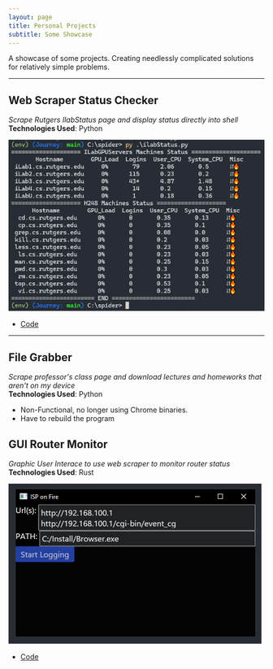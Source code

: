 ```yaml
---
layout: page
title: Personal Projects
subtitle: Some Showcase
---
```


A showcase of some projects. Creating needlessly complicated solutions for relatively simple problems.

<!-- ## Table of Contents                             -->
<!-- - [Status Checker](#web-scraper-status-checker)  -->
<!-- - [Automated File Grabber](#file-grabber)        -->

---

## Web Scraper Status Checker 
*Scrape Rutgers IlabStatus page and display status directly into shell*  
**Technologies Used**: Python

![status](assets/img/ilab_scraper_ss.png)  
- [Code](https://github.com/PassingBoredom/glassshelf/tree/main/Status%20Checker)

--- 

## File Grabber 
*Scrape professor's class page and download lectures and homeworks that aren't on my device*  
**Technologies Used**: Python

<!-- ![traceback](assets/img/prin_prog_traceback.png)                                 -->
<!-- - [Code](https://github.com/PassingBoredom/glassshelf/tree/main/File%20Grabber)  -->
<!-- 	- Non-Functional image since I'm no longer using Chrome binaries              -->
- Non-Functional, no longer using Chrome binaries. 
- Have to rebuild the program 

## GUI Router Monitor
*Graphic User Interace to use web scraper to monitor router status*  
**Technologies Used**: Rust

![Makeshift GUI](assets/img/rust_router_gui.png)
- [Code](https://github.com/PassingBoredom)